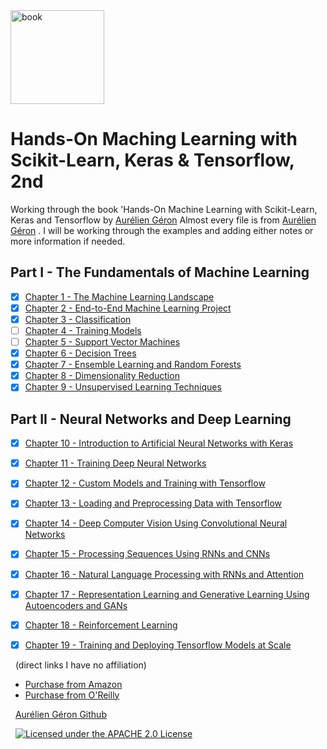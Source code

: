 <img src="https://images-na.ssl-images-amazon.com/images/I/51aqYc1QyrL._SX379_BO1,204,203,200_.jpg" title="book" width="150" />

# Hands-On Maching Learning with Scikit-Learn, Keras & Tensorflow, 2nd
 Working through the book 'Hands-On Machine Learning with Scikit-Learn, Keras and Tensorflow by [Aurélien Géron](https://github.com/ageron/handson-ml2)
 Almost every file is from [Aurélien Géron](https://github.com/ageron/handson-ml2) . I will be working through the examples and adding either notes or more information if needed.
 
 ## Part I - The Fundamentals of Machine Learning
 
 - [x] [Chapter 1 - The Machine Learning Landscape](https://github.com/Jadams29/Hands-On-Machine-Learning-with-Scikit-Learn-Keras-Tensorflow-2nd/tree/master/Chapter%201%20-%20The%20Machine%20Learning%20Landscape)
 - [x] [Chapter 2 - End-to-End Machine Learning Project](https://github.com/Jadams29/Hands-On-Machine-Learning-with-Scikit-Learn-Keras-Tensorflow-2nd/tree/master/Chapter%202%20-%20End-to-End%20Machine%20Learning%20Project)
 - [x] [Chapter 3 - Classification](https://github.com/Jadams29/Hands-On-Machine-Learning-with-Scikit-Learn-Keras-Tensorflow-2nd/tree/master/Chapter%203%20-%20Classification)
 - [ ] [Chapter 4 - Training Models](https://github.com/Jadams29/Hands-On-Machine-Learning-with-Scikit-Learn-Keras-Tensorflow-2nd/tree/master/Chapter%204%20-%20Training%20Models)
 - [ ] [Chapter 5 - Support Vector Machines](https://github.com/Jadams29/Hands-On-Machine-Learning-with-Scikit-Learn-Keras-Tensorflow-2nd/tree/master/Chapter%205%20-%20Support%20Vector%20Machines)
 - [x] [Chapter 6 - Decision Trees](https://github.com/Jadams29/Hands-On-Machine-Learning-with-Scikit-Learn-Keras-Tensorflow-2nd/tree/master/Chapter%206%20-%20Decision%20Trees)
 - [x] [Chapter 7 - Ensemble Learning and Random Forests](https://github.com/Jadams29/Hands-On-Machine-Learning-with-Scikit-Learn-Keras-Tensorflow-2nd/tree/master/Chapter%207%20-%20Ensemble%20Learning%20and%20Random%20Forests)
 - [x] [Chapter 8 - Dimensionality Reduction](https://github.com/Jadams29/Hands-On-Machine-Learning-with-Scikit-Learn-Keras-Tensorflow-2nd/tree/master/Chapter%208%20-%20Dimensionality%20Reduction)
 - [x] [Chapter 9 - Unsupervised Learning Techniques](https://github.com/Jadams29/Hands-On-Machine-Learning-with-Scikit-Learn-Keras-Tensorflow-2nd/tree/master/Chapter%209%20-%20Unsupervised%20Learning%20Techniques)
 
 ## Part II - Neural Networks and Deep Learning
 
- [x] [Chapter 10 - Introduction to Artificial Neural Networks with Keras](https://github.com/Jadams29/Hands-On-Machine-Learning-with-Scikit-Learn-Keras-Tensorflow-2nd/tree/master/Chapter%2010%20-%20Introduction%20to%20Artificial%20Neural%20Networks%20with%20Keras)
- [x] [Chapter 11 - Training Deep Neural Networks](https://github.com/Jadams29/Hands-On-Machine-Learning-with-Scikit-Learn-Keras-Tensorflow-2nd/tree/master/Chapter%2011%20-%20Training%20Deep%20Neural%20Networks)
- [x] [Chapter 12 - Custom Models and Training with Tensorflow](https://github.com/Jadams29/Hands-On-Machine-Learning-with-Scikit-Learn-Keras-Tensorflow-2nd/tree/master/Chapter%2012%20-%20Custom%20Models%20and%20Training%20with%20Tensorflow)
- [x] [Chapter 13 - Loading and Preprocessing Data with Tensorflow](https://github.com/Jadams29/Hands-On-Machine-Learning-with-Scikit-Learn-Keras-Tensorflow-2nd/tree/master/Chapter%2013%20-%20Loading%20and%20Preprocessing%20Data%20with%20Tensorflow)
- [x] [Chapter 14 - Deep Computer Vision Using Convolutional Neural Networks](https://github.com/Jadams29/Hands-On-Machine-Learning-with-Scikit-Learn-Keras-Tensorflow-2nd/tree/master/Chapter%2014%20-%20Deep%20Computer%20Vision%20Using%20Convolutional%20Neural%20Networks)
- [x] [Chapter 15 - Processing Sequences Using RNNs and CNNs](https://github.com/Jadams29/Hands-On-Machine-Learning-with-Scikit-Learn-Keras-Tensorflow-2nd/tree/master/Chapter%2015%20-%20Processing%20Sequences%20Using%20RNNs%20and%20CNNs)
- [x] [Chapter 16 - Natural Language Processing with RNNs and Attention](https://github.com/Jadams29/Hands-On-Machine-Learning-with-Scikit-Learn-Keras-Tensorflow-2nd/tree/master/Chapter%2016%20-%20Natural%20Language%20Processing%20with%20RNNs%20and%20Attention)
- [x] [Chapter 17 - Representation Learning and Generative Learning Using Autoencoders and GANs](https://github.com/Jadams29/Hands-On-Machine-Learning-with-Scikit-Learn-Keras-Tensorflow-2nd/tree/master/Chapter%2017%20-%20Representation%20Learning%20and%20Generative%20Learning%20Using%20Autoencoders%20and%20GANs)
- [x] [Chapter 18 - Reinforcement Learning](https://github.com/Jadams29/Hands-On-Machine-Learning-with-Scikit-Learn-Keras-Tensorflow-2nd/tree/master/Chapter%2018%20-%20Reinforcement%20Learning)
- [x] [Chapter 19 - Training and Deploying Tensorflow Models at Scale](https://github.com/Jadams29/Hands-On-Machine-Learning-with-Scikit-Learn-Keras-Tensorflow-2nd/tree/master/Chapter%2019%20-%20Training%20and%20Deploying%20Tensorflow%20Models%20at%20Scale)
&nbsp;


&nbsp;
 (direct links I have no affiliation)
- [Purchase from Amazon](https://www.amazon.com/Hands-Machine-Learning-Scikit-Learn-TensorFlow/dp/1492032646)
- [Purchase from O'Reilly](https://www.oreilly.com/library/view/hands-on-machine-learning/9781492032632/)
&nbsp;



&nbsp;
[Aurélien Géron Github](https://github.com/ageron/handson-ml2)
&nbsp; 



&nbsp;
[![Licensed under the APACHE 2.0 License](https://img.shields.io/github/license/ageron/handson-ml)](https://img.shields.io/github/license/ageron/handson-ml2)
&nbsp; 

